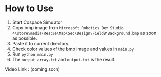 # How to Use

1. Start Cospace Simulator
2. Copy bmp image from `Microsoft Robotics Dev Studio 4\store\media\Rescue\Map\Sec\Design\FieldB\Background.bmp` as soon as possible.
3. Paste it to current directory.
4. Check color values of the bmp image and values in `main.py`
5. Run `python main.py`
6. The `output_array.txt` and `output.txt` is the result.

Video Link : (coming soon)